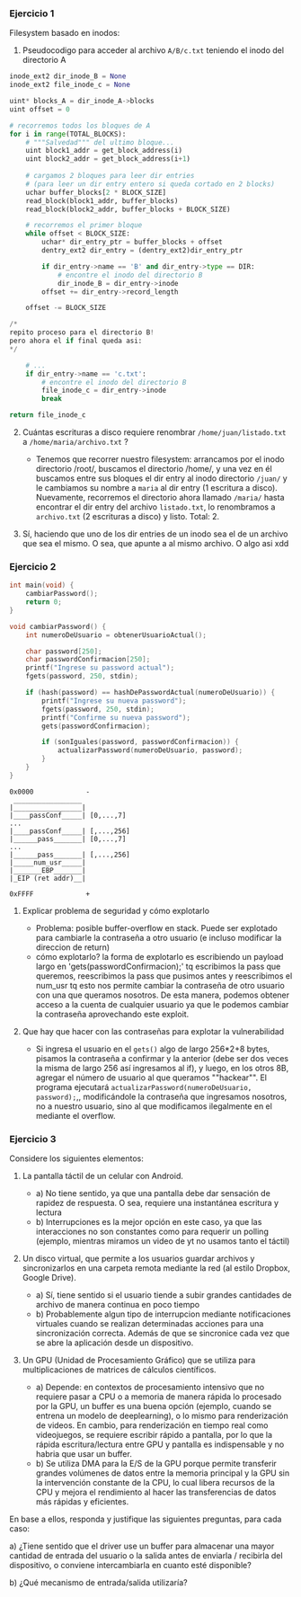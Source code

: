 
### Ejercicio 1

Filesystem basado en inodos:
1. Pseudocodigo para acceder al archivo `A/B/c.txt` teniendo el inodo del directorio A

```python
inode_ext2 dir_inode_B = None
inode_ext2 file_inode_c = None

uint* blocks_A = dir_inode_A->blocks
uint offset = 0

# recorremos todos los bloques de A
for i in range(TOTAL_BLOCKS):
	# """Salvedad""" del ultimo bloque...
	uint block1_addr = get_block_address(i)
	uint block2_addr = get_block_address(i+1)
	
	# cargamos 2 bloques para leer dir entries
	# (para leer un dir entry entero si queda cortado en 2 blocks)
	uchar buffer_blocks[2 * BLOCK_SIZE]
	read_block(block1_addr, buffer_blocks)
	read_block(block2_addr, buffer_blocks + BLOCK_SIZE)

	# recorremos el primer bloque
	while offset < BLOCK_SIZE:
		uchar* dir_entry_ptr = buffer_blocks + offset
		dentry_ext2 dir_entry = (dentry_ext2)dir_entry_ptr

		if dir_entry->name == 'B' and dir_entry->type == DIR:
			# encontre el inodo del directorio B
			dir_inode_B = dir_entry->inode
		offset += dir_entry->record_length

	offset -= BLOCK_SIZE

/*
repito proceso para el directorio B!
pero ahora el if final queda asi:
*/

	# ...
	if dir_entry->name == 'c.txt':
		# encontre el inodo del directorio B
		file_inode_c = dir_entry->inode
		break

return file_inode_c
```

2. Cuántas escrituras a disco requiere renombrar `/home/juan/listado.txt` a `/home/maria/archivo.txt` ?
	- Tenemos que recorrer nuestro filesystem: arrancamos por el inodo directorio /root/, buscamos el directorio /home/, y una vez en él buscamos entre sus bloques el dir entry al inodo directorio `/juan/` y le cambiamos su nombre a `maria` al dir entry (1 escritura a disco). Nuevamente, recorremos el directorio ahora llamado `/maria/` hasta encontrar el dir entry del archivo `listado.txt`, lo renombramos a `archivo.txt` (2 escrituras a disco) y listo. Total: 2.

3. Sí, haciendo que uno de los dir entries de un inodo sea el de un archivo que sea el mismo. O sea, que apunte a al mismo archivo. O algo asi xdd


### Ejercicio 2

```c
int main(void) {
    cambiarPassword();
    return 0;
}

void cambiarPassword() {
    int numeroDeUsuario = obtenerUsuarioActual();

    char password[250];
    char passwordConfirmacion[250];
    printf("Ingrese su password actual");
    fgets(password, 250, stdin);

    if (hash(password) == hashDePasswordActual(numeroDeUsuario)) {
        printf("Ingrese su nueva password");
        fgets(password, 250, stdin);
        printf("Confirme su nueva password");
        gets(passwordConfirmacion);

        if (sonIguales(password, passwordConfirmacion)) {
            actualizarPassword(numeroDeUsuario, password);
        }
    }
}
```

```
0x0000             -
 _________________
|_________________|
|____passConf_____| [0,...,7]
...
|____passConf_____| [,...,256]
|______pass_______| [0,...,7]
...
|______pass_______| [,...,256]
|_____num_usr_____| 
|_______EBP_______|
|_EIP (ret addr)__|

0xFFFF             +
```


1. Explicar problema de seguridad y cómo explotarlo
   - Problema: posible buffer-overflow en stack. 
   		Puede ser explotado para cambiarle la contraseña a otro usuario (e incluso modificar la direccion de return)
   - cómo explotarlo?
		la forma de explotarlo es escribiendo un payload largo en 'gets(passwordConfirmacion);' tq escribimos la pass que queremos,
		reescribimos la pass que pusimos antes y reescribimos el num_usr tq esto nos permite cambiar la contraseña de otro usuario
		con una que queramos nosotros. De esta manera, podemos obtener acceso a la cuenta de cualquier usuario ya que le podemos
		cambiar la contraseña aprovechando este exploit.

  
2. Que hay que hacer con las contraseñas para explotar la vulnerabilidad
   - Si ingresa el usuario en el `gets()` algo de largo 256*2+8 bytes, pisamos la contraseña a confirmar y la anterior (debe ser dos veces la misma de largo 256 así ingresamos al if), y luego, en los otros 8B, agregar el número de usuario al que queramos ""hackear"". El programa ejecutará `actualizarPassword(numeroDeUsuario, password);`,, modificándole la contraseña que ingresamos nosotros, no a nuestro usuario, sino al que modificamos ilegalmente en el mediante el overflow.


### Ejercicio 3

Considere los siguientes elementos:

1. La pantalla táctil de un celular con Android.
   - a) No tiene sentido, ya que una pantalla debe dar sensación de rapidez de respuesta. O sea, requiere una instantánea escritura y lectura
   - b) Interrupciones es la mejor opción en este caso, ya que las interacciones no son constantes como para requerir un polling (ejemplo, mientras miramos un video de yt no usamos tanto el táctil)

2. Un disco virtual, que permite a los usuarios guardar archivos y sincronizarlos en una carpeta remota mediante la red (al estilo Dropbox, Google Drive).
   - a) Sí, tiene sentido si el usuario tiende a subir grandes cantidades de archivo de manera continua en poco tiempo
   - b) Probablemente algun tipo de interrupcion mediante notificaciones virtuales cuando se realizan determinadas acciones para una sincronización correcta. Además de que se sincronice cada vez que se abre la aplicación desde un dispositivo.

3. Un GPU (Unidad de Procesamiento Gráfico) que se utiliza para multiplicaciones de matrices de cálculos científicos.
   - a) Depende: en contextos de procesamiento intensivo que no requiere pasar a CPU o a memoria de manera rápida lo procesado por la GPU, un buffer es una buena opción (ejemplo, cuando se entrena un modelo de deeplearning), o lo mismo para renderización de videos. En cambio, para renderización en tiempo real como videojuegos, se requiere escribir rápido a pantalla, por lo que la rápida escritura/lectura entre GPU y pantalla es indispensable y no habria que usar un buffer.
   - b) Se utiliza DMA para la E/S de la GPU porque permite transferir grandes volúmenes de datos entre la memoria principal y la GPU sin la intervención constante de la CPU, lo cual libera recursos de la CPU y mejora el rendimiento al hacer las transferencias de datos más rápidas y eficientes.

En base a ellos, responda y justifique las siguientes preguntas, para cada caso:

a) ¿Tiene sentido que el driver use un buffer para almacenar una mayor cantidad de entrada del usuario o la salida antes de enviarla / recibirla del dispositivo, o conviene intercambiarla en cuanto esté disponible?  

b) ¿Qué mecanismo de entrada/salida utilizaría?
